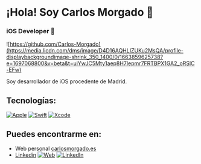 # ¡Hola! Soy Carlos Morgado 👋
### iOS Developer 🍏

![https://github.com/Carlos-Morgado](https://media.licdn.com/dms/image/D4D16AQHLIZUKu2MsQA/profile-displaybackgroundimage-shrink_350_1400/0/1663859625738?e=1697068800&v=beta&t=uiYwJC5Mty1aep8H7Iepmr7FRTBPX1GA2_oRSlC-EFw)

Soy desarrollador de iOS procedente de Madrid. 

## Tecnologías:
[![Apple](https://img.shields.io/badge/iOS-999999?style=for-the-badge&logo=apple&logoColor=white&labelColor=101010)]()
[![Swift](https://img.shields.io/badge/Swift-FA7343?style=for-the-badge&logo=swift&logoColor=white&labelColor=101010)]()
[![Xcode](https://img.shields.io/badge/Xcode-1575F9?style=for-the-badge&logo=xcode&logoColor=white&labelColor=101010)]()

## Puedes encontrarme en:
- Web personal [carlosmorgado.es](http://carlosmorgado.es)
- [Linkedin](https://www.linkedin.com/in/carlos-morgado-alarcón/)
[![Web](https://img.shields.io/badge/Web-carlosmorgado.es-14a1f0?style=for-the-badge&logo=dev.to&logoColor=white&labelColor=101010)](https://carlosmorgado.es)
[![LinkedIn](https://img.shields.io/badge/LinkedIn-Carlos_Morgado-0077B5?style=for-the-badge&logo=linkedin&logoColor=white&labelColor=101010)](https://www.linkedin.com/in/carlos-morgado-alarcón/)

<!--
**Carlos-Morgado/carlos-morgado** is a ✨ _special_ ✨ repository because its `README.md` (this file) appears on your GitHub profile.

Here are some ideas to get you started:

- 🔭 I’m currently working on ...
- 🌱 I’m currently learning ...
- 👯 I’m looking to collaborate on ...
- 🤔 I’m looking for help with ...
- 💬 Ask me about ...
- 📫 How to reach me: ...
- 😄 Pronouns: ...
- ⚡ Fun fact: ...
-->
